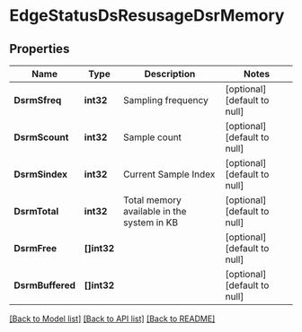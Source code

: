 # EdgeStatusDsResusageDsrMemory

## Properties
Name | Type | Description | Notes
------------ | ------------- | ------------- | -------------
**DsrmSfreq** | **int32** | Sampling frequency | [optional] [default to null]
**DsrmScount** | **int32** | Sample count | [optional] [default to null]
**DsrmSindex** | **int32** | Current Sample Index | [optional] [default to null]
**DsrmTotal** | **int32** | Total memory available in the system in KB | [optional] [default to null]
**DsrmFree** | **[]int32** |  | [optional] [default to null]
**DsrmBuffered** | **[]int32** |  | [optional] [default to null]

[[Back to Model list]](../README.md#documentation-for-models) [[Back to API list]](../README.md#documentation-for-api-endpoints) [[Back to README]](../README.md)

